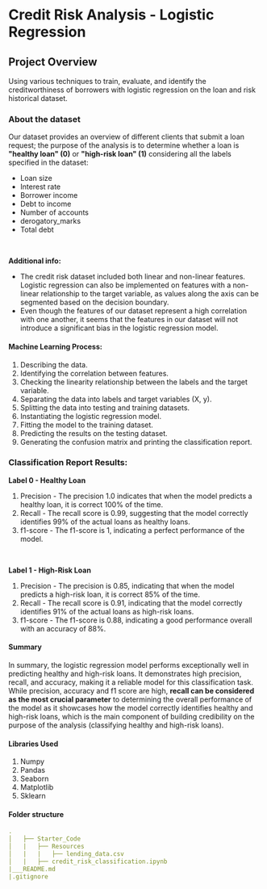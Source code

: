 # Credit Risk Analysis - Logistic Regression
## Project Overview
Using various techniques to train, evaluate, and identify the creditworthiness of borrowers with logistic regression on the loan and risk historical dataset. 

### About the dataset
Our dataset provides an overview of different clients that submit a loan request; the purpose of the analysis is to determine whether a loan is **"healthy loan" (0)** or **"high-risk loan" (1)** considering all the labels specified in the dataset:
* Loan size
* Interest rate
* Borrower income
* Debt to income 
* Number of accounts
* derogatory_marks
* Total debt

<br>

**Additional info:**
* The credit risk dataset included both linear and non-linear features. Logistic regression can also be implemented on features with a non-linear relationship to the target variable, as values along the axis can be segmented based on the decision boundary. 
* Even though the features of our dataset represent a high correlation with one another, it seems that the features in our dataset will not introduce a significant bias in the logistic regression model. 

#### Machine Learning Process: 
1. Describing the data. 
2. Identifying the correlation between features. 
3. Checking the linearity relationship between the labels and the target variable.
4. Separating the data into labels and target variables (X, y).
5. Splitting the data into testing and training datasets.
6. Instantiating the logistic regression model. 
7. Fitting the model to the training dataset. 
8. Predicting the results on the testing dataset.
9. Generating the confusion matrix and printing the classification report.



### Classification Report Results:
**Label 0  - Healthy Loan**
1. Precision - The precision 1.0 indicates that when the model predicts a healthy loan, it is correct 100% of the time. 
2. Recall - The recall score is 0.99, suggesting that the model correctly identifies 99% of the actual loans as healthy loans.
3. f1-score - The f1-score is 1, indicating a perfect performance of the model.
<br>

**Label 1 - High-Risk Loan**
1. Precision - The precision is 0.85, indicating that when the model predicts a high-risk loan, it is correct 85% of the time.
2. Recall - The recall score is 0.91, indicating that the model correctly identifies 91% of the actual loans as high-risk loans.
3. f1-score - The f1-score is 0.88, indicating a good performance overall with an accuracy of 88%. 


#### Summary
In summary, the logistic regression model performs exceptionally well in predicting healthy and high-risk loans. It demonstrates high precision, recall, and accuracy, making it a reliable model for this classification task. While precision, accuracy and f1 score are high, **recall can be considered as the most crucial parameter** to determining the overall performance of the model as it showcases how the model correctly identifies healthy and high-risk loans, which is the main component of building credibility on the purpose of the analysis (classifying healthy and high-risk loans).

#### Libraries Used
1. Numpy
2. Pandas
3. Seaborn
4. Matplotlib
5. Sklearn


#### Folder structure
``` yml
.
│   ├── Starter_Code 
│   |   ├── Resources   
│   |   |   ├── lending_data.csv  
│   |   ├── credit_risk_classification.ipynb             
|___README.md    
|.gitignore          
``` 
